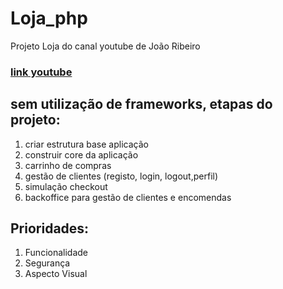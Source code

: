 # Loja_php
 Projeto Loja do canal youtube de João Ribeiro

### [link youtube](https://www.youtube.com/watch?v=gJz1yBqKHtM&list=PLXik_5Br-zO-tsUy1lTPB8dnPGBu8n0Ee&ab_channel=Jo%C3%A3oRibeiro)

## sem utilização de frameworks, etapas do projeto:
1. criar estrutura base aplicação
2. construir core da aplicação
3. carrinho de compras
4. gestão de clientes (registo, login, logout,perfil)
5. simulação checkout
6. backoffice para gestão de clientes e encomendas
## Prioridades:
1. Funcionalidade
2. Segurança
3. Aspecto Visual

